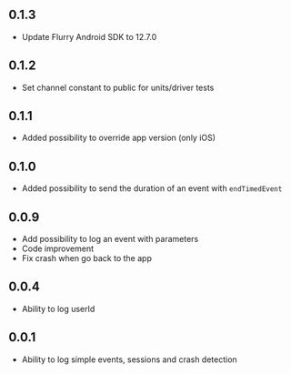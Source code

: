 ## 0.1.3

* Update Flurry Android SDK to 12.7.0

## 0.1.2

* Set channel constant to public for units/driver tests

## 0.1.1

* Added possibility to override app version (only iOS)

## 0.1.0

* Added possibility to send the duration of an event with `endTimedEvent`

## 0.0.9

* Add possibility to log an event with parameters
* Code improvement
* Fix crash when go back to the app

## 0.0.4

* Ability to log userId

## 0.0.1

* Ability to log simple events, sessions and crash detection